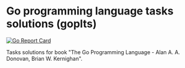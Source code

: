 # Go programming language tasks solutions (goplts)
[![Go Report Card](https://goreportcard.com/badge/github.com/krasoffski/goplts)](https://goreportcard.com/report/github.com/krasoffski/goplts)

Tasks solutions for book "The Go Programming Language - Alan A. A. Donovan, Brian W. Kernighan".
